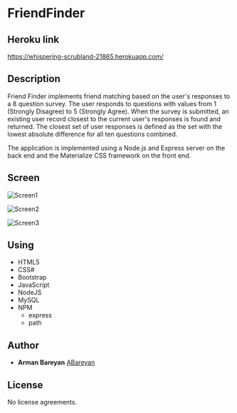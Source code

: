 # FriendFinder

## Heroku link 

https://whispering-scrubland-21865.herokuapp.com/

## Description

Friend Finder implements friend matching based on the user's responses to a 8 question survey. The user responds to questions with values from 1 (Strongly Disagree) to 5 (Strongly Agree). When the survey is submitted, an existing user record closest to the current user's responses is found and returned. The closest set of user responses is defined as the set with the lowest absolute difference for all ten questions combined.

The application is implemented using a Node.js and Express server on the back end and the Materialize CSS framework on the front end.

## Screen

![Screen1](./assets/Screen1.png)

![Screen2](./assets/Screen2.png)

![Screen3](./assets/Screen3.png)

## Using

* HTML5
* CSS#
* Bootstrap
* JavaScript
* NodeJS
* MySQL
* NPM 
    * express
    * path


## Author

* **Arman Bareyan** [ABareyan](https://github.com/ABareyan)

## License

No license agreements. 